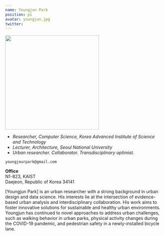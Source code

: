 ```yaml
---
name: Youngjun Park
position: pi
avatar: youngjun.jpg
twitter: 
---
```


<img width="300" src="{{site.baseurl}}/images/people/{{page.avatar}}" data-action="zoom">

- _Researcher, Computer Science, Korea Advanced Institute of Science and Technology_<br>
- _Lecturer, Architecture, Seoul National University_<br>
- _Urban researcher. Collaborator. Transdisciplinary optimist._

<i class="fa fa-envelope-o"></i> `youngjourpark@gmail.com`

**Office**<br>
N1-823, KAIST <br>
Daejeon, Republic of Korea 34141

[Youngjun Park] is an urban researcher with a strong background in urban design and data science. 
His interests lie at the intersection of evidence-based urban analysis and interdisciplinary collaboration.
His work aims to foster innovative solutions for sustainable and healthy urban environments. 
Youngjun has continued to novel approaches to address urban challenges, such as walking behavior in urban parks, physical activity changes during the COVID-19 pandemic, and pedestrian safety in a newly-installed bicycle lane. 
